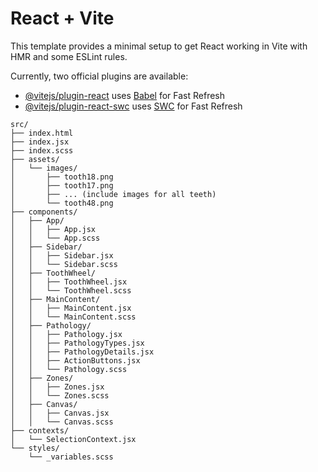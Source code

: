# React + Vite

This template provides a minimal setup to get React working in Vite with HMR and some ESLint rules.

Currently, two official plugins are available:

- [@vitejs/plugin-react](https://github.com/vitejs/vite-plugin-react/blob/main/packages/plugin-react/README.md) uses [Babel](https://babeljs.io/) for Fast Refresh
- [@vitejs/plugin-react-swc](https://github.com/vitejs/vite-plugin-react-swc) uses [SWC](https://swc.rs/) for Fast Refresh

```reasonml
src/
├── index.html
├── index.jsx
├── index.scss
├── assets/
│   └── images/
│       ├── tooth18.png
│       ├── tooth17.png
│       ├── ... (include images for all teeth)
│       └── tooth48.png
├── components/
│   ├── App/
│   │   ├── App.jsx
│   │   └── App.scss
│   ├── Sidebar/
│   │   ├── Sidebar.jsx
│   │   └── Sidebar.scss
│   ├── ToothWheel/
│   │   ├── ToothWheel.jsx
│   │   └── ToothWheel.scss
│   ├── MainContent/
│   │   ├── MainContent.jsx
│   │   └── MainContent.scss
│   ├── Pathology/
│   │   ├── Pathology.jsx
│   │   ├── PathologyTypes.jsx
│   │   ├── PathologyDetails.jsx
│   │   ├── ActionButtons.jsx
│   │   └── Pathology.scss
│   ├── Zones/
│   │   ├── Zones.jsx
│   │   └── Zones.scss
│   ├── Canvas/
│   │   ├── Canvas.jsx
│   │   └── Canvas.scss
├── contexts/
│   └── SelectionContext.jsx
└── styles/
    └── _variables.scss

```
